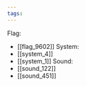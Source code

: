```yaml
---
tags:
---
```

Flag:
- [[flag_9602]]
System:
- [[system_4]]
- [[system_1]]
Sound:
- [[sound_122]]
- [[sound_451]]
